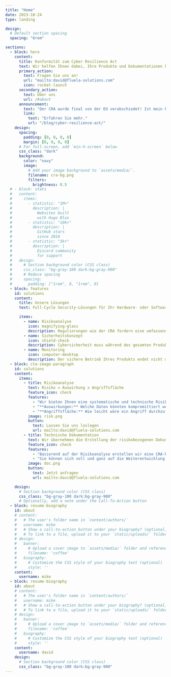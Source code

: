 ```yaml
---
title: "Home"
date: 2023-10-24
type: landing

design:
  # Default section spacing
  spacing: "6rem"

sections:
  - block: hero
    content:
      title: Konformität zum Cyber Resilience Act
      text: Wir helfen Ihnen dabei, Ihre Produkte und Dokumentationen konform zu aktuellen EU-Cybersicherheitsrichtlinien zu gestalten.
      primary_action:
        text: Fragen Sie uns an!
        url: "mailto:david@fluela-solutions.com"
        icon: rocket-launch
      secondary_action:
        text: Über uns
        url: /#about
      announcement:
        text: "Der CRA wurde final von der EU verabschiedet! Ist mein Produkt betroffen?"
        link:
          text: "Erfahren Sie mehr."
          url: "/blog/cyber-resilience-act/"
    design:
      spacing:
        padding: [0, 0, 0, 0]
        margin: [0, 0, 0, 0]
      # For full-screen, add `min-h-screen` below
      css_class: "dark"
      background:
        color: "navy"
        image:
          # Add your image background to `assets/media/`.
          filename: cra-bg.png
          filters:
            brightness: 0.5
  # - block: stats
  #   content:
  #     items:
  #       - statistic: "1M+"
  #         description: |
  #           Websites built
  #           with Hugo Blox
  #       - statistic: "10k+"
  #         description: |
  #           GitHub stars
  #           since 2016
  #       - statistic: "3k+"
  #         description: |
  #           Discord community
  #           for support
  #   design:
  #     # Section background color (CSS class)
  #     css_class: "bg-gray-100 dark:bg-gray-900"
  #     # Reduce spacing
  #     spacing:
  #       padding: ["1rem", 0, "1rem", 0]
  - block: features
    id: solutions
    content:
      title: Unsere Lösungen
      text: Full-Cycle Security-Lösungen für Ihr Hardware- oder Softwareprodukt. Konzentrieren Sie sich auf Ihr Kerngeschäft.

      items:
        - name: Risikoanalyse
          icon: magnifying-glass
          description: Regulierungen wie der CRA fordern eine umfassende Risikoanalyse als Bestandteil Ihrer technischen Dokumentation. Wir unterstützen Sie bei der Analyse und erstellen gemeinsam mit Ihnen die notwendigen Unterlagen – schnell, präzise und konform.
        - name: Sicherheitskonzept
          icon: shield-check
          description: Cybersicherheit muss während des gesamten Produktlebenszyklus berücksichtigt werden. Wir helfen Ihnen, Ihr Produkt sicher zu gestalten, und empfehlen wirksame Maßnahmen, um Risiken nachhaltig zu minimieren.
        - name: Monitoring
          icon: computer-desktop
          description: Der sichere Betrieb Ihres Produkts endet nicht mit der Markteinführung. Regulierungen verlangen kontinuierliches Monitoring und die Meldung von Sicherheitsvorfällen. Wir entwickeln maßgeschneiderte Lösungen, die den Betrieb sicher und regelkonform halten.
  - block: cta-image-paragraph
    id: solutions
    content:
      items:
        - title: Risikoanalyse
          text: Risiko = Auswirkung x Angriffsfläche
          feature_icon: check
          features:
            - "Wir bieten Ihnen eine systematische und technische Risikobewertung für Ihr Produkt."
            - "**Auswirkungen:** Welche Daten könnten kompromittiert werden? Welche Konsequenzen hätte das für Bereiche wie Safety, Privatsphäre, Geschäftsbetrieb oder rechtliche Vorgaben?"
            - "**Angriffsfläche:** Wie leicht wäre ein Angriff durchzuführen? Gibt es eine Online-Schnittstelle? Ist ein Angriff aus der Ferne möglich, oder ist physischer Zugriff erforderlich?"
          image: risk.png
          button:
            text: Lassen Sie uns loslegen
            url: mailto:david@fluela-solutions.com
        - title: Technische Dokumentation
          text: Wir übernehmen die Erstellung der risikobezogenen Dokumentation für Sie.
          feature_icon: check
          features:
            - "Basierend auf der Risikoanalyse erstellen wir eine CRA-konforme Dokumentation für Ihr Produkt."
            - "Sie können sich voll und ganz auf die Weiterentwicklung und Vermarktung Ihres Produktes konzentrieren."
          image: doc.png
          button:
            text: Jetzt anfragen
            url: mailto:david@fluela-solutions.com

    design:
      # Section background color (CSS class)
      css_class: "bg-gray-100 dark:bg-gray-900"
      # Optionally, add a note under the Call-To-Action button
  - block: resume-biography
    id: about
    # content:
    #   # The user's folder name in `content/authors/`
    #   username: mike
    #   # Show a call-to-action button under your biography? (optional)
    #   # To link to a file, upload it to your `static/uploads/` folder
    # design:
    #   banner:
    #     # Upload a cover image to `assets/media/` folder and reference its filename here (optional)
    #     filename: 'coffee'
    #   biography:
    #     # Customize the CSS style of your biography text (optional)
    #     style: ''
    content:
      username: mike
  - block: resume-biography
    id: about
    # content:
    #   # The user's folder name in `content/authors/`
    #   username: mike
    #   # Show a call-to-action button under your biography? (optional)
    #   # To link to a file, upload it to your `static/uploads/` folder
    # design:
    #   banner:
    #     # Upload a cover image to `assets/media/` folder and reference its filename here (optional)
    #     filename: 'coffee'
    #   biography:
    #     # Customize the CSS style of your biography text (optional)
    #     style: ''
    content:
      username: david
    design:
      # Section background color (CSS class)
      css_class: "bg-gray-100 dark:bg-gray-900"
---
```

